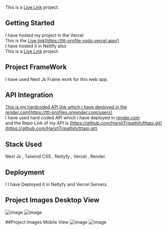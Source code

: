 This is a [Live Link](https://ttt-profile-harsh.netlify.app/) project.


## Getting Started
I have hosted my project in the Vercel<br>
This is the [Live link](https://ttt-profile-xsdo.vercel.app/)[https://ttt-profile-xsdo.vercel.app/]<br>
I have hosted it in Netlify also <br>
This is a [Live Link](https://ttt-profile-harsh.netlify.app/) project. <br>

## Project FrameWork 
I have used Next Js Frame work for this web app.

## API Integration 
[This is my hardcoded API link which i have deployed in the render.com](https://ttt-profiles.onrender.com/users)[https://ttt-profiles.onrender.com/users]<br>
I have used hard coded API which i have deployed in [render.com](render.com) <br>
and the Repo Link  of my API is [https://github.com/HarshTripathih/tttapi.git](https://github.com/HarshTripathih/tttapi.git) 

## Stack Used 
Next Js , Talwind CSS , Netlyfy , Vercel , Render.

## Deployment
I I have Deployed it in Netlyfy and Vercel Servers.

## Project Images Desktop View
![image](https://github.com/HarshTripathih/TTTProfile/assets/78653464/59ab8d66-e99c-41bd-ac34-079fe9ffd7f5)
![image](https://github.com/HarshTripathih/TTTProfile/assets/78653464/d2750018-bcac-4c77-a2cf-92bd537fe589)


##Project Images Mobile View
![image](https://github.com/HarshTripathih/TTTProfile/assets/78653464/28afeccd-c3ba-4aef-a4fa-77ec2c79fe4b)
![image](https://github.com/HarshTripathih/TTTProfile/assets/78653464/20e09f83-9e37-472f-a91f-caf8bfeaf790)



